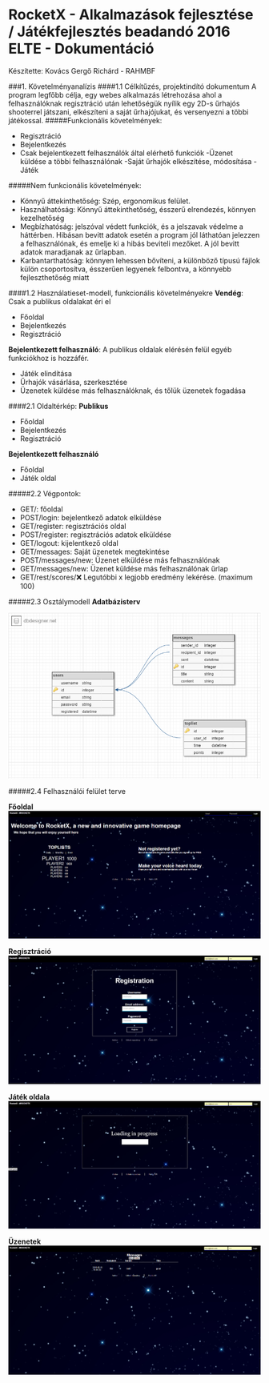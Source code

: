 # RocketX - Alkalmazások fejlesztése / Játékfejlesztés beadandó 2016 ELTE - Dokumentáció
Készítette: Kovács Gergő Richárd - RAHMBF

###1. Követelményanalízis
####1.1 Célkítűzés, projektindító dokumentum
A program legfőbb célja, egy webes alkalmazás létrehozása ahol a felhasználóknak regisztráció után lehetőségük nyílik egy 2D-s űrhajós shooterrel játszani, elkészíteni a saját űrhajójukat, és versenyezni a többi játékossal.
#####Funkcionális követelmények:
* Regisztráció
* Bejelentkezés
* Csak bejelentkezett felhasználók által elérhető funkciók
-Üzenet küldése a többi felhasználónak
-Saját űrhajók elkészítése, módosítása
-Játék

#####Nem funkcionális követelmények:
* Könnyű áttekinthetőség: Szép, ergonomikus felület.
* Használhatóság: Könnyű áttekinthetőség, ésszerű elrendezés, könnyen kezelhetőség
* Megbízhatóság: jelszóval védett funkciók, és a jelszavak védelme a háttérben. Hibásan bevitt adatok esetén a program jól láthatóan jelezzen a felhasználónak, és emelje ki a hibás beviteli mezőket. A jól bevitt adatok maradjanak az űrlapban.
* Karbantarthatóság: könnyen lehessen bővíteni, a különböző típusú fájlok külön csoportosítva, ésszerűen legyenek felbontva, a könnyebb fejleszthetőség miatt

####1.2 Használatieset-modell, funkcionális követelményekre
**Vendég**: Csak a publikus oldalakat éri el

* Főoldal
* Bejelentkezés
* Regisztráció

**Bejelentkezett felhasználó**: A publikus oldalak elérésén felül egyéb funkciókhoz is hozzáfér.

* Játék elindítása
* Űrhajók vásárlása, szerkesztése
* Üzenetek küldése más felhasználóknak, és tőlük üzenetek fogadása


####2.1 Oldaltérkép:
**Publikus**
* Főoldal
* Bejelentkezés
* Regisztráció

**Bejelentkezett felhasználó**
* Főoldal
* Játék oldal

#####2.2 Végpontok:
* GET/: főoldal
* POST/login: bejelentkező adatok elküldése
* GET/register: regisztrációs oldal
* POST/register: regisztrációs adatok elküldése
* GET/logout: kijelentkező oldal
* GET/messages: Saját üzenetek megtekintése
* POST/messages/new: Üzenet elküldése más felhasználónak
* GET/messages/new: Üzenet küldése más felhasználónak űrlap
* GET/rest/scores/:x: Legutóbbi x legjobb eredmény lekérése. (maximum 100)

#####2.3 Osztálymodell
**Adatbázisterv**

![](docs/images/datamodel.png)

#####2.4 Felhasználói felület terve

**Főoldal**
![](docs/images/index.png)

**Regisztráció**
![](docs/images/registration.png)

**Játék oldala**
![](docs/images/gameindex.png)

**Üzenetek**
![](docs/images/messages.png)
